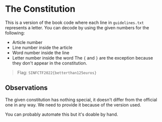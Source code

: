 # The Constitution

This is a version of the book code where each line in `guidelines.txt` represents a letter.
You can decode by using the given numbers for the following:
- Article number
- Line number inside the article
- Word number inside the line
- Letter number inside the word
The `{` and `}` are the exception because they don't appear in the constitution.

> Flag: `SINFCTF2022{betterthan125euros}`

## Observations

The given constitution has nothing special, it doesn't differ from the official one in any way.
We need to provide it because of the version used.

You can probably automate this but it's doable by hand.
